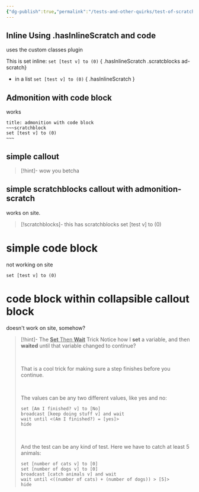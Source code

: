 ```yaml
---
{"dg-publish":true,"permalink":"/tests-and-other-quirks/test-of-scratchblocks/"}
---
```



## Inline Using .hasInlineScratch and code

uses the custom classes plugin

This is set inline: `set [test v] to (0)`
{ .hasInlineScratch .scratcblocks ad-scratch}

- in a list `set [test v] to (0)` { .hasInlineScratch }

## Admonition with code block
works
$$
$$
$$
$$
```ad-scratch
title: admonition with code block
~~~scratchblock
set [test v] to (0)
~~~
``` 



## simple callout


> [!hint]- wow
> you betcha

## simple scratchblocks callout with admonition-scratch
works on site.

> [!scratchblocks]- this has scratchblocks
>set [test v] to (0)

# simple code block
not working on site

```scratchblock
set [test v] to (0)

```

# code block within collapsible callout block
doesn't work on site, somehow?

> [!hint]- The <u><B>Set</b> Then <b>Wait</b></u> Trick
> Notice how I **set** a variable, and then **waited** until that variable changed to continue?
> 
> &nbsp;
> 
> That is a cool trick for making sure a step finishes before you continue.
> 
> &nbsp;
> 
> The values can be any two different values, like yes and no:
> 
> ```scratchblock
> set [Am I finished? v] to [No]
> broadcast [keep doing stuff v] and wait
> wait until <(Am I finished?) = [yes]>
> hide
> ```
> 
> &nbsp;
> 
> And the test can be any kind of test. Here we have to catch at least 5 animals:
> ~~~scratchblock
> set [number of cats v] to [0]
> set [number of dogs v] to [0]
> broadcast [catch animals v] and wait
> wait until <((number of cats) + (number of dogs)) > [5]>
> hide
> ~~~



